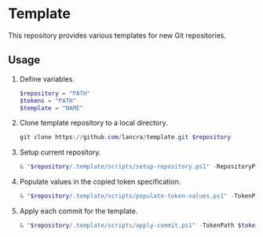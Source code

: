 # Template

This repository provides various templates for new Git repositories.

## Usage

1. Define variables.

   ```powershell
   $repository = "PATH"
   $tokens = "PATH"
   $template = "NAME"
   ```

1. Clone template repository to a local directory.

   ```powershell
   git clone https://github.com/lancra/template.git $repository
   ```

1. Setup current repository.

   ```powershell
   & "$repository/.template/scripts/setup-repository.ps1" -RepositoryPath $repository -TokenPath $tokens -Template $template
   ```

1. Populate values in the copied token specification.

   ```powershell
   & "$repository/.template/scripts/populate-token-values.ps1" -TokenPath $tokens
   ```

1. Apply each commit for the template.

   ```powershell
   & "$repository/.template/scripts/apply-commit.ps1" -TokenPath $tokens -Template $template
   ```
